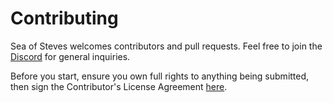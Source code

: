 # Contributing

Sea of Steves welcomes contributors and pull requests. Feel free to join the [Discord](https://discord.gg/Q6pZGSR) for general inquiries.

Before you start, ensure you own full rights to anything being submitted, then sign the Contributor's License Agreement [here](https://cla-assistant.io/Browsit/SeaOfSteves).
